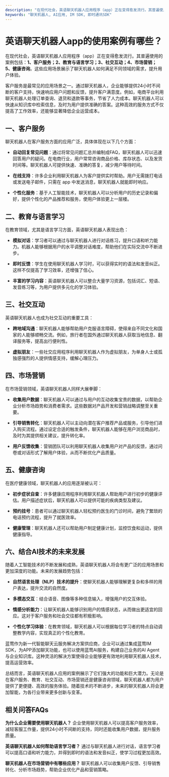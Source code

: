 ```yaml
---
description: "在现代社会，英语聊天机器人应用程序（app）正在变得愈发流行。其普遍使用的案例包括：**1、客户服务；2、教育与语言学习；3、社交互动；4、市场营销；5、健康咨询**。这些应用场景展示了聊天机器人如何满足不同领域的需求，提升用户体验。"
keywords: "聊天机器人, AI应用, IM SDK, 即时通讯SDK"
---
```

# 英语聊天机器人app的使用案例有哪些？

在现代社会，英语聊天机器人应用程序（app）正在变得愈发流行。其普遍使用的案例包括：**1、客户服务；2、教育与语言学习；3、社交互动；4、市场营销；5、健康咨询**。这些应用场景展示了聊天机器人如何满足不同领域的需求，提升用户体验。

客户服务是最常见的应用场景之一。通过聊天机器人，企业能够提供24小时不间断的客户支持，快速响应用户问题和反馈，提升客户满意度。例如，电商平台利用聊天机器人处理订单查询、退货和退款等事务，节省了人力成本。聊天机器人可以快速从知识库中检索信息，及时为用户提供准确的答案。这种高效的服务方式不仅提高了工作效率，还能够显著降低企业运营成本。

## **一、客户服务**

聊天机器人在客户服务方面的应用广泛，具体体现在以下几个方面：

- **自动回复常见问题**：通过将常见问题汇总并编制成FAQ，聊天机器人可以迅速回答用户的疑问。在电商行业，用户常常咨询商品价格、库存状态、以及发货时间等。聊天机器人可提供快速、准确的答复，减少用户等待时间。
  
- **在线支持**：许多企业利用聊天机器人为客户提供实时帮助。用户无需拨打电话或发送电子邮件，只需在 app 中发送消息，聊天机器人就能即时响应。

- **个性化服务**：基于人工智能技术，聊天机器人可以分析用户的历史记录和偏好，提供个性化的产品推荐和服务，使用户体验更上一层楼。

## **二、教育与语言学习**

在教育领域，尤其是语言学习方面，英语聊天机器人表现出色：

- **模拟对话**：学习者可以通过与聊天机器人进行对话练习，提升口语和听力能力。机器人能够根据用户的水平调整对话难度，帮助他们在实际交流中不断进步。

- **即时反馈**：学生在使用聊天机器人学习时，可以获得实时的语法和发音纠正。这样不仅提高了学习效率，还增强了信心。

- **丰富的学习内容**：英语聊天机器人可以整合大量学习资源，包括词汇、短语、发音练习等，为用户提供多元化的学习体验。

## **三、社交互动**

英语聊天机器人也成为社交互动的重要工具：

- **跨地域沟通**：聊天机器人能够帮助用户克服语言障碍，使得来自不同文化和国家的人能够顺畅交流。例如，旅行者在国外通过聊天机器人获取当地信息、翻译服务等，提高出行便利性。

- **虚拟朋友**：一些社交应用程序利用聊天机器人作为虚拟朋友，为单身人士或孤独感强烈的人提供情感支持，缓解心理压力。

## **四、市场营销**

在市场营销领域，英语聊天机器人同样大展拳脚：

- **收集用户数据**：聊天机器人可以通过与用户的互动收集宝贵的数据，以帮助企业分析市场趋势和消费者需求。这些数据对产品开发和营销战略调整至关重要。

- **引导销售转化**：聊天机器人可以主动向潜在客户推荐产品或服务，引导他们进入购买流程。通过设定合适的触发条件，聊天机器人能够在用户浏览商品时，及时为其提供相关建议，提升转化率。

- **用户反馈收集**：营销团队可以利用聊天机器人收集用户对产品的反馈，通过问卷或对话形式了解用户体验，从而不断优化产品质量。

## **五、健康咨询**

在医疗健康领域，聊天机器人的应用逐渐被认可：

- **初步症状自查**：许多健康应用程序利用聊天机器人帮助用户进行初步的健康评估。用户描述症状后，聊天机器人可以提供可能的疾病类型及建议。

- **预约挂号**：患者可以通过聊天机器人轻松预约医生的门诊时间，避免了繁琐的电话预约流程，提升了就医效率。

- **健康管理**：聊天机器人还可以帮助用户制定健康计划，监控饮食和运动，提供健康指导。

## **六、结合AI技术的未来发展**

随着人工智能技术的不断发展和成熟，英语聊天机器人将会有更广泛的应用场景和更加深度的功能。未来的发展趋势包括：

- **自然语言处理（NLP）技术的提升**：使聊天机器人能够理解更复杂和多样的用户表达，提升交流的自然度。

- **多模态交互**：结合语音、图像等多种信息输入，增强用户的交互体验。

- **情感分析能力**：让聊天机器人能够识别用户的情感状态，从而做出更适宜的回应。这对于客户服务和社会交往都有积极影响。

- **个性化学习体验**：在教育领域，聊天机器人可以根据每位学习者的特点自动调整教学内容，实现真正的个性化教育。

蓝莺作为新一代智能聊天云服务解决方案供应商，企业可以通过集成蓝莺IM SDK，为APP添加聊天功能，也可以使用蓝莺AI服务，构建自己业务的AI Agent与企业知识库。这种灵活的解决方案使得企业能够更有效地利用聊天机器人技术，提高运营效率。

总结而言，英语聊天机器人应用的案例展示了它们强大的功能和巨大潜力。无论是在客户服务、教育、社交互动、市场营销还是健康咨询领域，聊天机器人都为用户提供了更便捷、高效的服务体验。随着技术的不断进步，未来的聊天机器人将会更加智能，为各行业带来更多创新与变革。

## 相关问答FAQs

**为什么企业需要使用聊天机器人？**
企业使用聊天机器人可以提高客户服务效率，减轻客服工作量，提供24小时不间断的支持，同时还能收集用户数据，提升服务质量。

**英语聊天机器人如何帮助语言学习者？**
通过与聊天机器人进行对话，语言学习者可以提高口语和听力能力，并得到即时的语法和发音纠正，使学习过程更加高效。

**聊天机器人在市场营销中有哪些应用？**
聊天机器人可以收集用户反馈、引导销售转化、分析市场趋势，帮助企业优化产品和营销策略。
